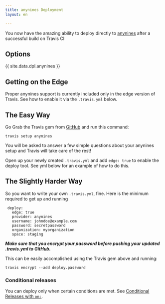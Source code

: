 ```yaml
---
title: anynines Deployment
layout: en

---
```


You now have the amazing ability to deploy directly to [anynines](http://www.anynines.com/) after a successful build on Travis CI

<aside markdown="block" class="ataglance">

## Options

{{ site.data.dpl.anynines  }}

</aside>


## Getting on the Edge

Proper anynines support is currently included only in the edge version of Travis.  See how to enable it via the `.travis.yml` below.

## The Easy Way

Go Grab the Travis gem from [GitHub](https://github.com/travis-ci/travis.rb) and run this command:

`travis setup anynines`

You will be asked to answer a few simple questions about your anynines setup and Travis will take care of the rest!

Open up your newly created `.travis.yml` and add `edge: true` to enable the deploy tool.  See yml below for an example of how to do this.

## The Slightly Harder Way

So you want to write your own `.travis.yml`, fine.  Here is the minimum required to get up and running

```
 deploy:
   edge: true
   provider: anynines
   username: johndoe@example.com
   password: secretpassword
   organization: myorganization
   space: staging
```

***Make sure that you encrypt your password before pushing your updated .travis.yml to GitHub.***

This can be easily accomplished using the Travis gem above and running:

```
travis encrypt --add deploy.password
```

### Conditional releases

You can deploy only when certain conditions are met.
See [Conditional Releases with `on:`](/user/deployment#Conditional-Releases-with-on%3A).
